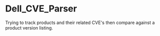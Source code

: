 # Dell_CVE_Parser
Trying to track products and their related CVE's then compare against a product version listing.
